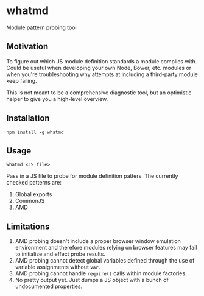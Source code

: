 # whatmd

Module pattern probing tool

## Motivation

To figure out which JS module definition standards a module complies with. Could be useful when developing your own Node, Bower, etc. modules or when you're troubleshooting why attempts at including a third-party module keep failing.

This is not meant to be a comprehensive diagnostic tool, but an optimistic helper to give you a high-level overview.

## Installation

```
npm install -g whatmd
```

## Usage

```
whatmd <JS file>
```

Pass in a JS file to probe for module definition patters. The currently checked patterns are:

1. Global exports
2. CommonJS
3. AMD

## Limitations

1. AMD probing doesn't include a proper browser window emulation environment and therefore modules relying on browser features may fail to initialize and effect probe results.
2. AMD probing cannot detect global variables defined through the use of variable assignments without `var`.
3. AMD probing cannot handle `require()` calls within module factories.
4. No pretty output yet. Just dumps a JS object with a bunch of undocumented properties.
